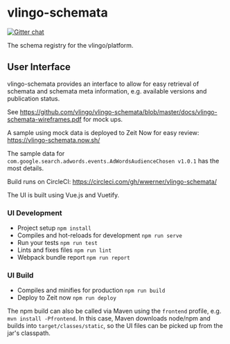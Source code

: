# vlingo-schemata

[![Gitter chat](https://badges.gitter.im/gitterHQ/gitter.png)](https://gitter.im/vlingo-platform-java/schemata)

The schema registry for the vlingo/platform.


## User Interface

vlingo-schemata provides an interface to allow for easy retrieval of schemata and 
schemata meta information, e.g. available versions and publication status.

See https://github.com/vlingo/vlingo-schemata/blob/master/docs/vlingo-schemata-wireframes.pdf for mock ups.

A sample using mock data is deployed to Zeit Now for easy review: https://vlingo-schemata.now.sh/

The sample data for `com.google.search.adwords.events.AdWordsAudienceChosen v1.0.1` has the most details.

Build runs on CircleCI: https://circleci.com/gh/wwerner/vlingo-schemata/

The UI is built using Vue.js and Vuetify.

### UI Development
* Project setup `npm install`
* Compiles and hot-reloads for development `npm run serve`
* Run your tests `npm run test`
* Lints and fixes files `npm run lint`
* Webpack bundle report `npm run report`

### UI Build

* Compiles and minifies for production `npm run build`
* Deploy to Zeit now `npm run deploy`

The npm build can also be called via Maven using the `frontend` profile, e.g. `mvn install -Pfrontend`. 
In this case, Maven downloads node/npm and builds into `target/classes/static`, so the UI
files can be picked up from the jar's classpath.
